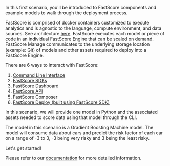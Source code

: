 In this first scenario, you'll be introduced to FastScore components and example models to walk through the deployment process.
 
FastScore is comprised of docker containers customized to execute analytics and is agnostic to the language, compute environment, and data sources. See architecture [here](https://opendatagroup.github.io/Getting%20Started/FastScore%20IA/). FastScore executes each model or piece of code in an individual FastScore Engine that can be scaled on demand. FastScore Manage communicates to the underlying storage location (example: Git) of models and other assets required to deploy into a FastScore Engine. 

There are 6 ways to interact with FastScore:
1. [Command Line Interface](https://opendatagroup.github.io/Reference/FastScore%20CLI/)
2. [FastScore SDKs](https://opendatagroup.github.io/Reference/FastScore%20SDKs/)
3. FastScore Dashboard
4. [FastScore API](https://opendatagroup.github.io/Reference/FastScore%20API/)
5. FastScore Composer
6. [FastScore Deploy (built using FastScore SDK)](https://opendatagroup.github.io/Product%20Manuals/Model%20Deploy/)

In this scenario, we will provide one model in Python and the associated assets needed to score data using that model through the CLI. 

The model in this scenario is a Gradient Boosting Machine model. The model will consume data about cars and predict the risk factor of each car on a range of -3 to 3, -3 being very risky and 3 being the least risky. 

Let's get started!

Please refer to our [documentation](https://opendatagroup.github.io/) for more detailed information.
 
